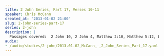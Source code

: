 ```yaml
--- 
title: 2 John Series, Part 17, Verses 10-11
speaker: Chris McCann
created_at: "2013-01-02 21:00"
slug: 2-john-series-part-17
series: 2-john
description: |
  Passages covered:  2 John 10, 2 John 4, Matthew 2:10, Matthew 5:12, Luke 15:32, 2 John 11, 1 Timothy 5:22, Galatians 2:9, 2 Corinthians 6:14-16.
audio: 
- /audio/studies/2-john/2013.01.02_McCann_-_2_John_Series_Part_17.yaml
---
```

